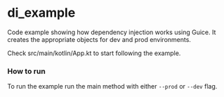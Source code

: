 # di_example
Code example showing how dependency injection works using Guice. It creates the appropriate objects for dev and prod environments.

Check src/main/kotlin/App.kt to start following the example. 

### How to run
To run the example run the main method with either `--prod` or `--dev` flag.
